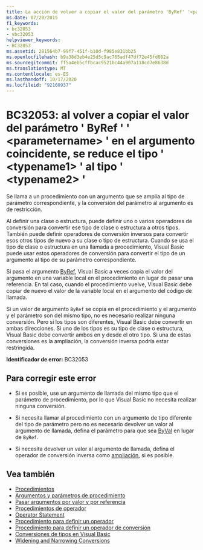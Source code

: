 ```yaml
---
title: La acción de volver a copiar el valor del parámetro 'ByRef' '<parametername>' en el argumento coincidente restringe del tipo '<typename1>' al tipo '<typename2>'
ms.date: 07/20/2015
f1_keywords:
- bc32053
- vbc32053
helpviewer_keywords:
- BC32053
ms.assetid: 281564b7-99f7-451f-b10d-f985e831bb25
ms.openlocfilehash: b9a38d3eb4e25d5c9ac765adf47df72e45fd082a
ms.sourcegitcommit: ff5a4eb5cffbcac9521bc44a907a118cd7e8638d
ms.translationtype: MT
ms.contentlocale: es-ES
ms.lasthandoff: 10/17/2020
ms.locfileid: "92160937"
---
```

# <a name="bc32053-copying-the-value-of-byref-parameter-parametername-back-to-the-matching-argument-narrows-from-type-typename1-to-type-typename2"></a>BC32053: al volver a copiar el valor del parámetro ' ByRef ' ' \<parametername> ' en el argumento coincidente, se reduce el tipo ' \<typename1> ' al tipo ' \<typename2> '

Se llama a un procedimiento con un argumento que se amplía al tipo de parámetro correspondiente, y la conversión del parámetro al argumento es de restricción.

 Al definir una clase o estructura, puede definir uno o varios operadores de conversión para convertir ese tipo de clase o estructura a otros tipos. También puede definir operadores de conversión inversos para convertir esos otros tipos de nuevo a su clase o tipo de estructura. Cuando se usa el tipo de clase o estructura en una llamada a procedimiento, Visual Basic puede usar estos operadores de conversión para convertir el tipo de un argumento al tipo de su parámetro correspondiente.

 Si pasa el argumento [ByRef](../modifiers/byref.md), Visual Basic a veces copia el valor del argumento en una variable local en el procedimiento en lugar de pasar una referencia. En tal caso, cuando el procedimiento vuelve, Visual Basic debe copiar de nuevo el valor de la variable local en el argumento del código de llamada.

 Si un valor de argumento `ByRef` se copia en el procedimiento y el argumento y el parámetro son del mismo tipo, no es necesario realizar ninguna conversión. Pero si los tipos son diferentes, Visual Basic debe convertir en ambas direcciones. Si uno de los tipos es su tipo de clase o estructura, Visual Basic debe convertir ambos en y desde el otro tipo. Si una de estas conversiones es la ampliación, la conversión inversa podría estar restringida.

 **Identificador de error:** BC32053

## <a name="to-correct-this-error"></a>Para corregir este error

- Si es posible, use un argumento de llamada del mismo tipo que el parámetro de procedimiento, por lo que Visual Basic no necesita realizar ninguna conversión.

- Si necesita llamar al procedimiento con un argumento de tipo diferente del tipo de parámetro pero no es necesario devolver un valor al argumento de llamada, defina el parámetro para que sea [ByVal](../modifiers/byval.md) en lugar de `ByRef`.

- Si necesita devolver un valor al argumento de llamada, defina el operador de conversión inversa como [ampliación](../modifiers/widening.md), si es posible.

## <a name="see-also"></a>Vea también

- [Procedimientos](../../programming-guide/language-features/procedures/index.md)
- [Argumentos y parámetros de procedimiento](../../programming-guide/language-features/procedures/procedure-parameters-and-arguments.md)
- [Pasar argumentos por valor y por referencia](../../programming-guide/language-features/procedures/passing-arguments-by-value-and-by-reference.md)
- [Procedimientos de operador](../../programming-guide/language-features/procedures/operator-procedures.md)
- [Operator Statement](../statements/operator-statement.md)
- [Procedimiento para definir un operador](../../programming-guide/language-features/procedures/how-to-define-an-operator.md)
- [Procedimiento para definir un operador de conversión](../../programming-guide/language-features/procedures/how-to-define-a-conversion-operator.md)
- [Conversiones de tipos en Visual Basic](../../programming-guide/language-features/data-types/type-conversions.md)
- [Widening and Narrowing Conversions](../../programming-guide/language-features/data-types/widening-and-narrowing-conversions.md)
